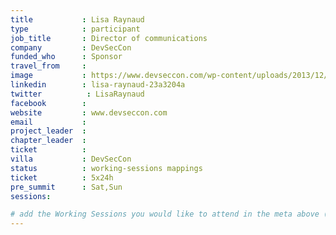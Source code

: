 ```yaml
---
title           : Lisa Raynaud
type            : participant
job_title       : Director of communications
company         : DevSecCon
funded_who      : Sponsor
travel_from     :
image           : https://www.devseccon.com/wp-content/uploads/2013/12/lisa-raynaud-150x150.jpg
linkedin        : lisa-raynaud-23a3204a
twitter          : LisaRaynaud
facebook        :
website         : www.devseccon.com
email           :
project_leader  :
chapter_leader  :
ticket          :
villa           : DevSecCon
status          : working-sessions mappings
ticket          : 5x24h
pre_summit      : Sat,Sun
sessions:

# add the Working Sessions you would like to attend in the meta above (use the session's title) e.g. sessions (one per line): -Security Playbooks Diagrams -Hackathon Daily Sessions
---
```


<!-- put more details about participant here -->
